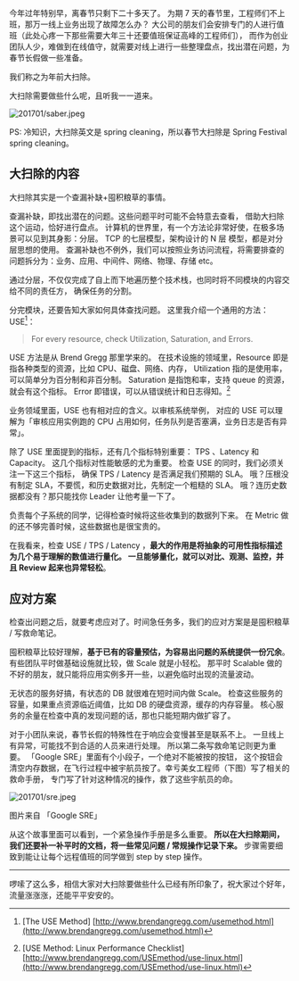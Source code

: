 

今年过年特别早，离春节只剩下二十多天了。
为期 7 天的春节里，工程师们不上班，那万一线上业务出现了故障怎么办？
大公司的朋友们会安排专门的人进行值班（此处心疼一下那些需要大年三十还要值班保证高峰的工程师们），
而作为创业团队人少，难做到在线值守，就需要对线上进行一些整理盘点，找出潜在问题，为春节长假做一些准备。

我们称之为年前大扫除。

大扫除需要做些什么呢，且听我一一道来。

![201701/saber.jpeg](https://e25ba8-log4d-c.dijingchao.com/upload_dropbox/201701/saber.jpeg)

PS: 冷知识，大扫除英文是 spring cleaning，所以春节大扫除是 Spring Festival spring cleaning。


## 大扫除的内容

大扫除其实是一个查漏补缺+囤积粮草的事情。

查漏补缺，即找出潜在的问题。这些问题平时可能不会特意去查看，
借助大扫除这个运动，恰好进行盘点。
计算机的世界里，有一个方法论非常好使，在极多场景可以见到其身影：分层。
TCP 的七层模型，架构设计的 N 层 模型，都是对分层思想的使用。
查漏补缺也不例外，我们可以按照业务访问流程，将需要排查的问题拆分为：业务、应用、中间件、网络、物理、存储 etc。

通过分层，不仅仅完成了自上而下地遍历整个技术栈，也同时将不同模块的内容交给不同的责任方，
确保任务的分割。

分完模块，还要告知大家如何具体查找问题。
这里我介绍一个通用的方法：USE[^1]：

>   For every resource, check Utilization, Saturation, and Errors.

USE 方法是从 Brend Gregg 那里学来的。
在技术设施的领域里，Resource 即是指各种类型的资源，比如 CPU、磁盘、网络、内存，
Utilization 指的是使用率，可以简单分为百分制和非百分制。
Saturation 是指饱和率，支持 queue 的资源，就会有这个指标。
Error 即错误，可以从错误统计和日志得知。[^2]

业务领域里面，USE 也有相对应的含义。以审核系统举例，
对应的 USE 可以理解为「审核应用实例跑的 CPU 占用如何，任务队列是否塞满，业务日志是否有异常」。

除了 USE 里面提到的指标，还有几个指标特别重要：
TPS 、Latency 和 Capacity。
这几个指标对性能敏感的尤为重要。
检查 USE 的同时，我们必须关注一下这三个指标，
确保 TPS / Latency 是否满足我们预期的 SLA。
哦？压根没有制定 SLA，不要慌，和历史数据对比，先制定一个粗糙的 SLA。
哦？连历史数据都没有？那只能找你 Leader 让他考量一下了。

负责每个子系统的同学，记得检查时候将这些收集到的数据列下来。
在 Metric 做的还不够完善时候，这些数据也是很宝贵的。

在我看来，检查 USE / TPS / Latency ，__**最大的作用是将抽象的可用性指标描述为几个易于理解的数值进行量化。
一旦能够量化，就可以对比、观测、监控，并且 Review 起来也异常轻松**__。


## 应对方案

检查出问题之后，就要考虑应对了。时间急任务多，我们的应对方案是是囤积粮草 / 写救命笔记。

囤积粮草比较好理解，__**基于已有的容量预估，为容易出问题的系统提供一份冗余**__。
有些团队平时做基础设施就比较，做 Scale 就是小轻松。
那平时 Scalable 做的不好的朋友，就只能将应用实例多开一些，以避免临时出现的流量波动。

无状态的服务好搞，有状态的 DB 就很难在短时间内做 Scale。
检查这些服务的容量，如果重点资源临近阈值，比如 DB 的硬盘资源，缓存的内存容量。
核心服务的余量在检查中真的发现问题的话，那也只能短期内做扩容了。

对于小团队来说，春节长假的特殊性在于响应会变慢甚至是联系不上。
一旦线上有异常，可能找不到合适的人员来进行处理。
所以第二条写救命笔记则更为重要。
「Google SRE」里面有个小段子，一个绝对不能被按的按钮，
这个按钮会清空内存数据，在飞行过程中被宇航员按了。幸亏美女工程师（下图）写了相关的救命手册，
专门写了针对这种情况的操作，救了这些宇航员的命。

![201701/sre.jpeg](https://e25ba8-log4d-c.dijingchao.com/upload_dropbox/201701/sre.jpeg)

图片来自 「Google SRE」

从这个故事里面可以看到，一个紧急操作手册是多么重要。
__**所以在大扫除期间，我们还要补一补平时的文档，将一些常见问题 / 常规操作记录下来。**__
步骤需要细致到能让让每个远程值班的同学做到 step by step 操作。

----

啰嗦了这么多，相信大家对大扫除要做些什么已经有所印象了，祝大家过个好年，流量涨涨涨，还能平平安安的。


[^1]: [The USE Method] [http://www.brendangregg.com/usemethod.html](http://www.brendangregg.com/usemethod.html)
[^2]: [USE Method: Linux Performance Checklist] [http://www.brendangregg.com/USEmethod/use-linux.html](http://www.brendangregg.com/USEmethod/use-linux.html)


